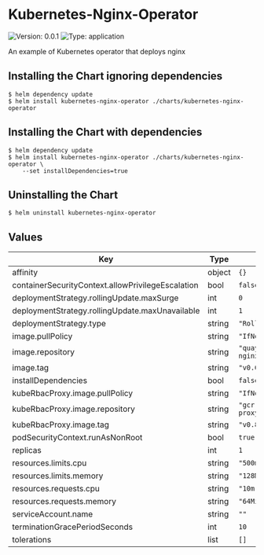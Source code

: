 # Kubernetes-Nginx-Operator

![Version: 0.0.1](https://img.shields.io/badge/Version-0.0.1-informational?style=flat-square) ![Type: application](https://img.shields.io/badge/Type-application-informational?style=flat-square)

An example of Kubernetes operator that deploys nginx

## Installing the Chart ignoring dependencies

```shell
$ helm dependency update
$ helm install kubernetes-nginx-operator ./charts/kubernetes-nginx-operator
```

## Installing the Chart with dependencies

```shell
$ helm dependency update
$ helm install kubernetes-nginx-operator ./charts/kubernetes-nginx-operator \
    --set installDependencies=true
```

## Uninstalling the Chart

```shell
$ helm uninstall kubernetes-nginx-operator
```

## Values

| Key | Type | Default | Description |
|-----|------|---------|-------------|
| affinity | object | `{}` |  |
| containerSecurityContext.allowPrivilegeEscalation | bool | `false` |  |
| deploymentStrategy.rollingUpdate.maxSurge | int | `0` |  |
| deploymentStrategy.rollingUpdate.maxUnavailable | int | `1` |  |
| deploymentStrategy.type | string | `"RollingUpdate"` |  |
| image.pullPolicy | string | `"IfNotPresent"` |  |
| image.repository | string | `"quay.io/luciferinlove/kubernetes-nginx-operator"` |  |
| image.tag | string | `"v0.0.1"` |  |
| installDependencies | bool | `false` |  |
| kubeRbacProxy.image.pullPolicy | string | `"IfNotPresent"` |  |
| kubeRbacProxy.image.repository | string | `"gcr.io/kubebuilder/kube-rbac-proxy"` |  |
| kubeRbacProxy.image.tag | string | `"v0.8.0"` |  |
| podSecurityContext.runAsNonRoot | bool | `true` |  |
| replicas | int | `1` |  |
| resources.limits.cpu | string | `"500m"` |  |
| resources.limits.memory | string | `"128Mi"` |  |
| resources.requests.cpu | string | `"10m"` |  |
| resources.requests.memory | string | `"64Mi"` |  |
| serviceAccount.name | string | `""` |  |
| terminationGracePeriodSeconds | int | `10` |  |
| tolerations | list | `[]` |  |
